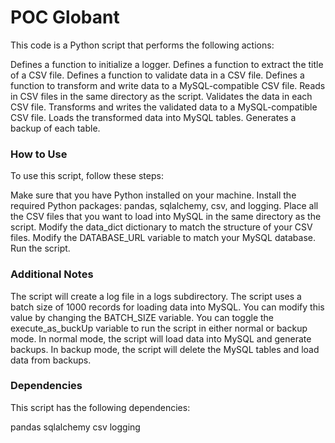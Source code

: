 # POC Globant
This code is a Python script that performs the following actions:

Defines a function to initialize a logger.
Defines a function to extract the title of a CSV file.
Defines a function to validate data in a CSV file.
Defines a function to transform and write data to a MySQL-compatible CSV file.
Reads in CSV files in the same directory as the script.
Validates the data in each CSV file.
Transforms and writes the validated data to a MySQL-compatible CSV file.
Loads the transformed data into MySQL tables.
Generates a backup of each table.
### How to Use
To use this script, follow these steps:

Make sure that you have Python installed on your machine.
Install the required Python packages: pandas, sqlalchemy, csv, and logging.
Place all the CSV files that you want to load into MySQL in the same directory as the script.
Modify the data_dict dictionary to match the structure of your CSV files.
Modify the DATABASE_URL variable to match your MySQL database.
Run the script.
### Additional Notes
The script will create a log file in a logs subdirectory.
The script uses a batch size of 1000 records for loading data into MySQL. You can modify this value by changing the BATCH_SIZE variable.
You can toggle the execute_as_buckUp variable to run the script in either normal or backup mode. In normal mode, the script will load data into MySQL and generate backups. In backup mode, the script will delete the MySQL tables and load data from backups.
### Dependencies
This script has the following dependencies:

pandas
sqlalchemy
csv
logging
